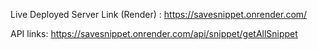 
Live Deployed Server Link (Render) : https://savesnippet.onrender.com/

API links:
https://savesnippet.onrender.com/api/snippet/getAllSnippet

